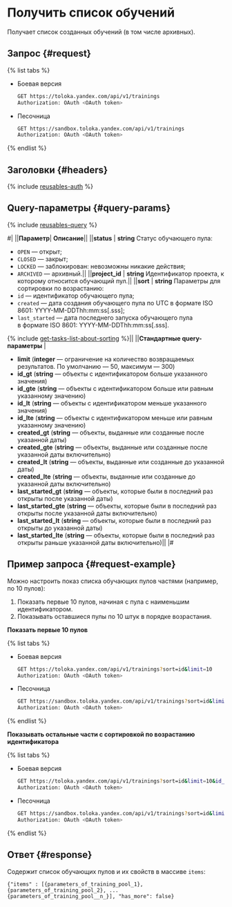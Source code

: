 # Получить список обучений

Получает список созданных обучений (в том числе архивных).

## Запрос {#request}

{% list tabs %}

- Боевая версия

  ```bash
  GET https://toloka.yandex.com/api/v1/trainings
  Authorization: OAuth <OAuth token>
  ```

- Песочница

  ```bash
  GET https://sandbox.toloka.yandex.com/api/v1/trainings
  Authorization: OAuth <OAuth token>
  ```
{% endlist %}

## Заголовки {#headers}

{% include [reusables-auth](../_includes/reusables/id-reusables/auth.md) %}


## Query-параметры {#query-params}

{% include [reusables-query](../_includes/reusables/id-reusables/query.md) %}


#|
||**Параметр**| **Описание**||
||**status** | **string**
Статус обучающего пула:
- `OPEN` — открыт;
- `CLOSED` — закрыт;
- `LOCKED` — заблокирован: невозможны никакие действия;
- `ARCHIVED` — архивный.||
||**project_id** | **string**
Идентификатор проекта, к которому относится обучающий пул.||
||**sort** | **string**
Параметры для сортировки по возрастанию:
- `id` — идентификатор обучающего пула;
- `created` — дата создания обучающего пула по UTC в формате ISO 8601: YYYY-MM-DDThh:mm:ss[.sss];
- `last_started` — дата последнего запуска обучающего пула в формате ISO 8601: YYYY-MM-DDThh:mm:ss[.sss].

{% include [get-tasks-list-about-sorting](../_includes/concepts/get-tasks-list/id-get-tasks-list/about-sorting.md) %}||
||**Стандартные query-параметры** |
- **limit** (**integer** — ограничение на количество возвращаемых результатов. По умолчанию — 50, максимум — 300)
- **id_gt** (**string** — объекты с идентификатором больше указанного значения)
- **id_gte** (**string** — объекты с идентификатором больше или равным указанному значению)
- **id_lt** (**string** — объекты с идентификатором меньше указанного значения)
- **id_lte** (**string** — объекты с идентификатором меньше или равным указанному значению)
- **created_gt** (**string** — объекты, выданные или созданные после указанной даты)
- **created_gte** (**string** — объекты, выданные или созданные после указанной даты включительно)
- **created_lt** (**string** — объекты, выданные или созданные до указанной даты)
- **created_lte** (**string** — объекты, выданные или созданные до указанной даты включительно)
- **last_started_gt** (**string** — объекты, которые были в последний раз открыты после указанной даты)
- **last_started_gte** (**string** — объекты, которые были в последний раз открыты после указанной даты включительно)
- **last_started_lt** (**string** — объекты, которые были в последний раз открыты до указанной даты)
- **last_started_lte** (**string** — объекты, которые были в последний раз открыты раньше указанной даты включительно)||
|#


## Пример запроса {#request-example}

Можно настроить показ списка обучающих пулов частями (например, по 10 пулов):

1. Показать первые 10 пулов, начиная с пула с наименьшим идентификатором.
1. Показывать оставшиеся пулы по 10 штук в порядке возрастания.

**Показать первые 10 пулов**

{% list tabs %}

- Боевая версия

  ```bash
  GET https://toloka.yandex.com/api/v1/trainings?sort=id&limit=10
  Authorization: OAuth <OAuth token>
  ```

- Песочница

  ```bash
  GET https://sandbox.toloka.yandex.com/api/v1/trainings?sort=id&limit=10
  Authorization: OAuth <OAuth token>
  ```
{% endlist %}

**Показывать остальные части с сортировкой по возрастанию идентификатора**

{% list tabs %}

- Боевая версия

  ```bash
  GET https://toloka.yandex.com/api/v1/trainings?sort=id&limit=10&id_gt=<id of the last training from the previous response>
  Authorization: OAuth <OAuth token>
  ```

- Песочница

  ```bash
  GET https://sandbox.toloka.yandex.com/api/v1/trainings?sort=id&limit=10&id_gt=<id of the last training from the previous response>
  Authorization: OAuth <OAuth token>
  ```
{% endlist %}

## Ответ {#response}

Содержит список обучающих пулов и их свойств в массиве `items`:

```no-highlight
{"items" : [{parameters_of_training_pool_1}, {parameters_of_training_pool_2}, ... {parameters_of_training_pool__n_}], "has_more": false}
```

